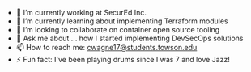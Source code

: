 - 🔭 I’m currently working at SecurEd Inc.
- 🌱 I’m currently learning about implementing Terraform modules
- 👯 I’m looking to collaborate on container open source tooling
- 💬 Ask me about ... how I started implementing DevSecOps solutions
- 📫 How to reach me: cwagne17@students.towson.edu
- ⚡ Fun fact: I've been playing drums since I was 7 and love Jazz!
